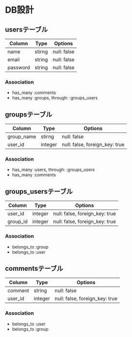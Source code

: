 # DB設計

## usersテーブル

|Column|Type|Options|
|------|----|-------|
|name|stirng|null: false|
|email|string|null: false|
|password|string|null: false|

### Association
- has_many :comments
- has_many :groups, through: :groups_users

## groupsテーブル

|Column|Type|Options|
|------|----|-------|
|group_name|stirng|null: false|
|user_id|integer|null: false, foreign_key: true|

### Association
- has_many :users, through: :groups_users
- has_many :comments

## groups_usersテーブル

|Column|Type|Options|
|------|----|-------|
|user_id|integer|null: false, foreign_key: true|
|group_id|integer|null: false, foreign_key: true|

### Association
- belongs_to :group
- belongs_to :user

## commentsテーブル

|Column|Type|Options|
|------|----|-------|
|comment|string|null: false|
|user_id|integer|null: false, foreign_key: true|

### Association
- belongs_to :user
- belongs_to :group
